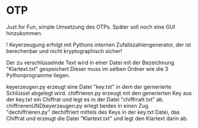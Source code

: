 # OTP

Just for Fun, simple Umsetzung des OTPs. Später soll noch eine GUI hinzukommen. 

! Keyerzeugung erfolgt mit Pythons internen Zufallszahlengenerator, der ist berechenbar und nicht kryptographisch sicher! 

Der zu verschlüsselnde Text wird in einer Datei mit der Bezeichnung "Klartext.txt" gespeichert
Dieser muss im selben Ordner wie die 3 Pythonprogramme liegen.

keyerzeugen.py erzeugt eine Datei "key.txt" in dem der gernerierte Schlüssel abgelegt wird.
chiffrieren.py erzeugt mit den generierten Key aus der key.txt ein Chiffrat und legt es in der Datei "chiffrratt.txt" ab.
chiffrierenUNDkeyerzeugen.py erlegt beides in einen Zug.
"dechiffrieren.py" dechiffriert mittels des Keys in der key.txt Datei, das Chiffrat und erzeugt die Datei "Klartext.txt" und legt den Klartext darin ab.
